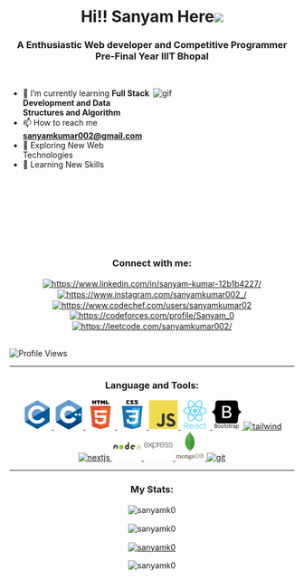 <h1 align="center">Hi!! Sanyam Here<img src="https://media.giphy.com/media/hvRJCLFzcasrR4ia7z/giphy.gif" width="30px"/></h1>
<h3 align="center">A Enthusiastic Web developer and Competitive Programmer Pre-Final Year IIIT Bhopal</h3>

</br>

<!-- Simpsons GIF -->
<p>
  <img align="right" src="https://media.giphy.com/media/RwLDkna2fN3fG/giphy.gif" alt="gif" width="250" height="250"/>
</p>

<!-- About Me -->
- :footprints: I’m currently learning **Full Stack Development and Data Structures and Algorithm**
- :mailbox: How to reach me **sanyamkumar002@gmail.com**
- :telescope: Exploring New Web Technologies
- :seedling: Learning New Skills

</br></br></br></br></br></br></br>

<p align="center">
  <h3 align="center">Connect with me:</h3>
  <p align="center">
<a href="https://www.linkedin.com/in/sanyam-kumar-12b1b4227/" target="blank">
  <img
    align="center"
    src="https://raw.githubusercontent.com/rahuldkjain/github-profile-readme-generator/master/src/images/icons/Social/linked-in-alt.svg"
    alt="https://www.linkedin.com/in/sanyam-kumar-12b1b4227/"
    height="40"
    width="50"
  />
</a>
<a href="https://www.instagram.com/sanyamkumar002_/" target="blank">
  <img
    align="center"
    src="https://raw.githubusercontent.com/rahuldkjain/github-profile-readme-generator/master/src/images/icons/Social/instagram.svg"
    alt="https://www.instagram.com/sanyamkumar002_/"
    height="40"
    width="50"
  />
</a>
<a href="https://www.codechef.com/users/sanyamkumar02" target="blank">
  <img
    align="center"
    src="https://cdn.jsdelivr.net/npm/simple-icons@3.1.0/icons/codechef.svg"
    alt="https://www.codechef.com/users/sanyamkumar02"
    height="40"
    width="50"
  />
</a>
<a href="https://codeforces.com/profile/Sanyam_0" target="blank">
  <img
    align="center"
    src="https://raw.githubusercontent.com/rahuldkjain/github-profile-readme-generator/master/src/images/icons/Social/codeforces.svg"
    alt="https://codeforces.com/profile/Sanyam_0"
    height="40"
    width="50"
  />
</a>
<a href="https://leetcode.com/sanyamkumar002/" target="blank">
  <img
    align="center"
    src="https://raw.githubusercontent.com/rahuldkjain/github-profile-readme-generator/master/src/images/icons/Social/leet-code.svg"
    alt="https://leetcode.com/sanyamkumar002/"
    height="40"
    width="50"
  />
</a>
  </p>
</p>

</br>

<!-- Profile Views -->
<img src="https://komarev.com/ghpvc/?username=sanyamk0&style=flat-square&color=blue" alt="Profile Views"/> 

---

<p align="center">
  <h3 align="center">Language and Tools:</h3>
  <p align="center">
<a href="https://www.cprogramming.com/" target="_blank" rel="noreferrer">
  <img
    src="https://raw.githubusercontent.com/devicons/devicon/master/icons/c/c-original.svg"
    alt="c"
    width="52"
    height="52"
  />
</a>
<a href="https://www.w3schools.com/cpp/" target="_blank" rel="noreferrer">
  <img
    src="https://raw.githubusercontent.com/devicons/devicon/master/icons/cplusplus/cplusplus-original.svg"
    alt="cplusplus"
    width="52"
    height="52"
  />
</a>
<a href="https://www.w3.org/html/" target="_blank" rel="noreferrer">
  <img
    src="https://raw.githubusercontent.com/devicons/devicon/master/icons/html5/html5-original-wordmark.svg"
    alt="html5"
    width="52"
    height="52"
  />
</a>
<a href="https://www.w3schools.com/css/" target="_blank" rel="noreferrer">
  <img
    src="https://raw.githubusercontent.com/devicons/devicon/master/icons/css3/css3-original-wordmark.svg"
    alt="css3"
    width="52"
    height="52"
  />
</a>
<a href="https://developer.mozilla.org/en-US/docs/Web/JavaScript" target="_blank" rel="noreferrer"
>
  <img
    src="https://raw.githubusercontent.com/devicons/devicon/master/icons/javascript/javascript-original.svg"
    alt="javascript"
    width="52"
    height="52"
  />
</a>
<a href="https://reactjs.org/" target="_blank" rel="noreferrer">
  <img
    src="https://raw.githubusercontent.com/devicons/devicon/master/icons/react/react-original-wordmark.svg"
    alt="react"
    width="52"
    height="52"
  />
</a>
<a href="https://getbootstrap.com" target="_blank" rel="noreferrer">
  <img
    src="https://raw.githubusercontent.com/devicons/devicon/master/icons/bootstrap/bootstrap-plain-wordmark.svg"
    alt="bootstrap"
    width="52"
    height="52"
  />
</a>
<a href="https://tailwindcss.com/" target="_blank" rel="noreferrer">
  <img
    src="https://www.vectorlogo.zone/logos/tailwindcss/tailwindcss-icon.svg"
    alt="tailwind"
    width="52"
    height="52"
  />
</a>
<a href="https://nextjs.org/" target="_blank" rel="noreferrer">
  <img
    src="https://cdn.worldvectorlogo.com/logos/nextjs-2.svg"
    alt="nextjs"
    width="52"
    height="40"
  />
</a>
<a href="https://nodejs.org" target="_blank" rel="noreferrer">
  <img
    src="https://raw.githubusercontent.com/devicons/devicon/master/icons/nodejs/nodejs-original-wordmark.svg"
    alt="nodejs"
    width="52"
    height="52"
  />
</a>
<a href="https://expressjs.com" target="_blank" rel="noreferrer">
  <img
    src="https://raw.githubusercontent.com/devicons/devicon/master/icons/express/express-original-wordmark.svg"
    alt="express"
    width="52"
    height="52"
  />
</a>
<a href="https://www.mongodb.com/" target="_blank" rel="noreferrer">
  <img
    src="https://raw.githubusercontent.com/devicons/devicon/master/icons/mongodb/mongodb-original-wordmark.svg"
    alt="mongodb"
    width="52"
    height="52"
  />
</a>
<a href="https://git-scm.com/" target="_blank" rel="noreferrer">
  <img
    src="https://www.vectorlogo.zone/logos/git-scm/git-scm-icon.svg"
    alt="git"
    width="52"
    height="52"
  />
</a>
  </p>
</p>
  
---

<h3 align="center">My Stats:</h3>
<div align="center">
  <p align="center">
    <img
      align="center"
      src="http://github-readme-streak-stats.herokuapp.com?user=sanyamk0&theme=transparent&border_radius=5"
      alt="sanyamk0"
    />
  </p>
</div>
<div align="center">
  <p align="center">
    <img
      align="center"
      src="https://github-readme-stats.vercel.app/api?username=sanyamk0&show_icons=true&locale=en&theme=nightowl"
      alt="sanyamk0"
    />
  </p>
</div>
<div align="center">
  <p align="center">
    <a href="https://github.com/ryo-ma/github-profile-trophy">
      <img
        align="center"
        src="https://github-profile-trophy.vercel.app/?username=sanyamk0&theme=darkhub"
        alt="sanyamk0"
      />
    </a>
  </p>
</div>
<div align="center">
  <p align="center">
    <img
      align="center"
      src="https://github-readme-stats.vercel.app/api/top-langs?username=sanyamk0&show_icons=true&locale=en&layout=compact&theme=nightowl"
      alt="sanyamk0"
    />
  </p>
</div>
